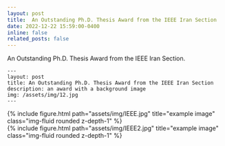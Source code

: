```yaml
---
layout: post
title:  An Outstanding Ph.D. Thesis Award from the IEEE Iran Section
date: 2022-12-22 15:59:00-0400
inline: false
related_posts: false
---
```


 An Outstanding Ph.D. Thesis Award from the IEEE Iran Section.

    ---
    layout: post
    title: An Outstanding Ph.D. Thesis Award from the IEEE Iran Section
    description: an award with a background image
    img: /assets/img/12.jpg
    ---

<div class="row">
    <div class="col-sm mt-3 mt-md-0">
        {% include figure.html path="assets/img/IEEE.jpg" title="example image" class="img-fluid rounded z-depth-1" %}
    </div>
    <div class="col-sm mt-3 mt-md-0">
        {% include figure.html path="assets/img/IEEE2.jpg" title="example image" class="img-fluid rounded z-depth-1" %}
    </div>
</div>

